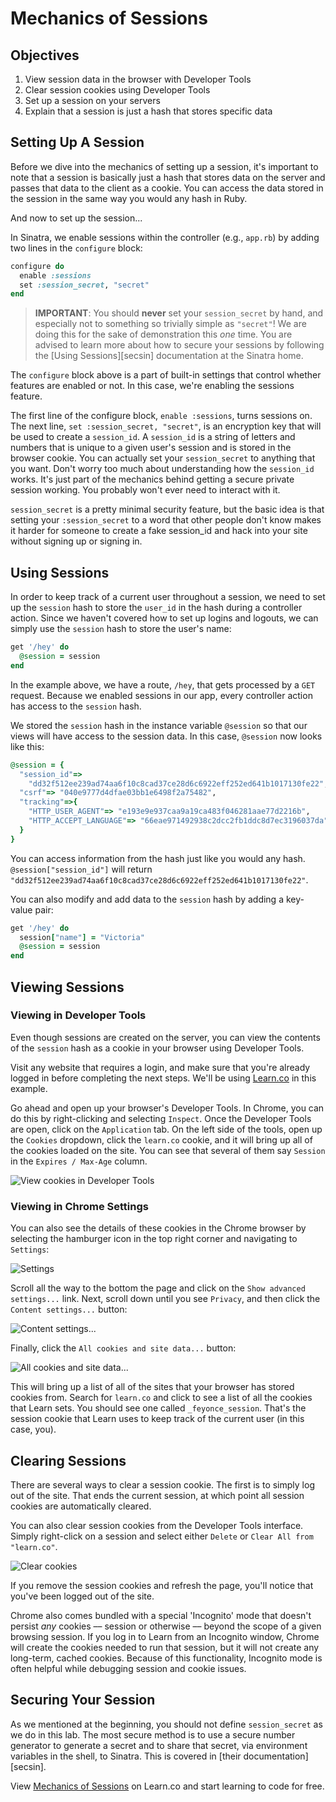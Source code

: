 # Mechanics of Sessions

## Objectives

1. View session data in the browser with Developer Tools
2. Clear session cookies using Developer Tools
3. Set up a session on your servers
4. Explain that a session is just a hash that stores specific data


## Setting Up A Session

Before we dive into the mechanics of setting up a session, it's important to note that a session is basically just a hash that stores data on the server and passes that data to the client as a cookie. You can access the data stored in the session in the same way you would any hash in Ruby.

And now to set up the session...

In Sinatra, we enable sessions within the controller (e.g., `app.rb`) by adding two lines in the `configure` block:

```ruby
configure do
  enable :sessions
  set :session_secret, "secret"
end
```

> **IMPORTANT**: You should **never** set your `session_secret` by hand, and especially not to something so trivially
> simple as `"secret"`! We are doing this for the sake of demonstration this _one_ time. You are advised to learn more
> about how to secure your sessions by following the [Using Sessions][secsin] documentation at the Sinatra home.


The `configure` block above is a part of built-in settings that control whether features are enabled or not. In this case, we're enabling the sessions feature.

The first line of the configure block, `enable :sessions`, turns sessions on. The next line, `set :session_secret, "secret"`, is an encryption key that will be used to create a `session_id`. A `session_id` is a string of letters and numbers that is unique to a given user's session and is stored in the browser cookie. You can actually set your `session_secret` to anything that you want. Don't worry too much about understanding how the `session_id` works. It's just part of the mechanics behind getting a secure private session working. You probably won't ever need to interact with it.

`session_secret` is a pretty minimal security feature, but the basic idea is that setting your `:session_secret` to a word that other people don't know makes it harder for someone to create a fake session_id and hack into your site without signing up or signing in.

## Using Sessions

In order to keep track of a current user throughout a session, we need to set up the `session` hash to store the `user_id` in the hash during a controller action. Since we haven't covered how to set up logins and logouts, we can simply use the `session` hash to store the user's name:

```ruby
get '/hey' do 
  @session = session
end
```

In the example above, we have a route, `/hey`, that gets processed by a `GET` request. Because we enabled sessions in our app, every controller action has access to the `session` hash.

We stored the `session` hash in the instance variable `@session` so that our views will have access to the session data. In this case, `@session` now looks like this:

```ruby
@session = {
  "session_id"=>  
    "dd32f512ee239ad74aa6f10c8cad37ce28d6c6922eff252ed641b1017130fe22", 
  "csrf"=> "040e9777d4dfae03bb1e6498f2a75482", 
  "tracking"=>{ 
    "HTTP_USER_AGENT"=> "e193e9e937caa9a19ca483f046281aae77d2216b", 
    "HTTP_ACCEPT_LANGUAGE"=> "66eae971492938c2dcc2fb1ddc8d7ec3196037da"
  }
}
```

You can access information from the hash just like you would any hash. `@session["session_id"]` will return `"dd32f512ee239ad74aa6f10c8cad37ce28d6c6922eff252ed641b1017130fe22"`.

You can also modify and add data to the `session` hash by adding a key-value pair:

```ruby
get '/hey' do 
  session["name"] = "Victoria"
  @session = session
end
```


## Viewing Sessions

### Viewing in Developer Tools

Even though sessions are created on the server, you can view the contents of the `session` hash as a cookie in your browser using Developer Tools.

Visit any website that requires a login, and make sure that you're already logged in before completing the next steps. We'll be using [Learn.co](https://learn.co) in this example.

Go ahead and open up your browser's Developer Tools. In Chrome, you can do this by right-clicking and selecting `Inspect`. Once the Developer Tools are open, click on the `Application` tab. On the left side of the tools, open up the `Cookies` dropdown, click the `learn.co` cookie, and it will bring up all of the cookies loaded on the site. You can see that several of them say `Session` in the `Expires / Max-Age` column.

![View cookies in Developer Tools](https://s3.amazonaws.com/learn-verified/browser-cookies.png)

### Viewing in Chrome Settings

You can also see the details of these cookies in the Chrome browser by selecting the hamburger icon in the top right corner and navigating to `Settings`:

![Settings](https://s3.amazonaws.com/learn-verified/chrome-settings.png)

Scroll all the way to the bottom the page and click on the `Show advanced settings...` link. Next, scroll down until you see `Privacy`, and then click the `Content settings...` button:

![Content settings...](https://s3.amazonaws.com/learn-verified/privacy-content-settings.png)

Finally, click the `All cookies and site data...` button:

![All cookies and site data...](https://s3.amazonaws.com/learn-verified/all-cookies-data.png)

This will bring up a list of all of the sites that your browser has stored cookies from. Search for `learn.co` and click to see a list of all the cookies that Learn sets. You should see one called `_feyonce_session`. That's the session cookie that Learn uses to keep track of the current user (in this case, you).

## Clearing Sessions

There are several ways to clear a session cookie. The first is to simply log out of the site. That ends the current session, at which point all session cookies are automatically cleared.

You can also clear session cookies from the Developer Tools interface. Simply right-click on a session and select either `Delete` or `Clear All from "learn.co"`.

![Clear cookies](https://s3.amazonaws.com/learn-verified/clear-cookies.png)

If you remove the session cookies and refresh the page, you'll notice that you've been logged out of the site.

Chrome also comes bundled with a special 'Incognito' mode that doesn't persist _any_ cookies –– session or otherwise –– beyond the scope of a given browsing session. If you log in to Learn from an Incognito window, Chrome will create the cookies needed to run that session, but it will not create any long-term, cached cookies. Because of this functionality, Incognito mode is often helpful while debugging session and cookie issues.

## Securing Your Session

As we mentioned at the beginning, you should not define `session_secret` as we do in this lab. The most
secure method is to use a secure number generator to generate a secret and to share that secret, via
environment variables in the shell, to Sinatra. This is covered in [their documentation][secsin].


<p class='util--hide'>View <a href='https://learn.co/lessons/sinatra-mechanics-of-sessions-readme'>Mechanics of Sessions</a> on Learn.co and start learning to code for free.</p>

